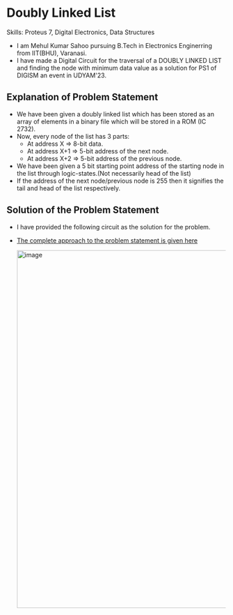 # Doubly Linked List

Skills: Proteus 7, Digital Electronics, Data Structures

- I am Mehul Kumar Sahoo pursuing B.Tech in Electronics Enginerring from IIT(BHU), Varanasi.
- I have made a Digital Circuit for the traversal of a DOUBLY LINKED LIST and finding the node with minimum data value as a solution for PS1 of DIGISM an event in UDYAM'23.

## Explanation of Problem Statement

- We have been given a doubly linked list which has been stored as an array of elements in a binary file which will be stored in a ROM (IC 2732).
- Now, every node of the list has 3 parts:
    - At address X => 8-bit data.
    - At address X+1 => 5-bit address of the next node.
    - At address X+2 => 5-bit address of the previous node.
- We have been given a 5 bit starting point address of the starting node in the list through logic-states.(Not necessarily head of the list)
- If the address of the next node/previous node is 255 then it signifies the tail and head of the list respectively.

## Solution of the Problem Statement

- I have provided the following circuit as the solution for the problem.
- [The complete approach to the problem statement is given here](https://github.com/Mehul-Kumar-Sahoo/Doubly-Linked-List/blob/main/PS1_PART2.pdf)

  <img width="821" alt="image" src="https://github.com/Mehul-Kumar-Sahoo/Doubly-Linked-List/assets/93527557/fe208362-b277-4bcd-9516-a99e72e33c74">
